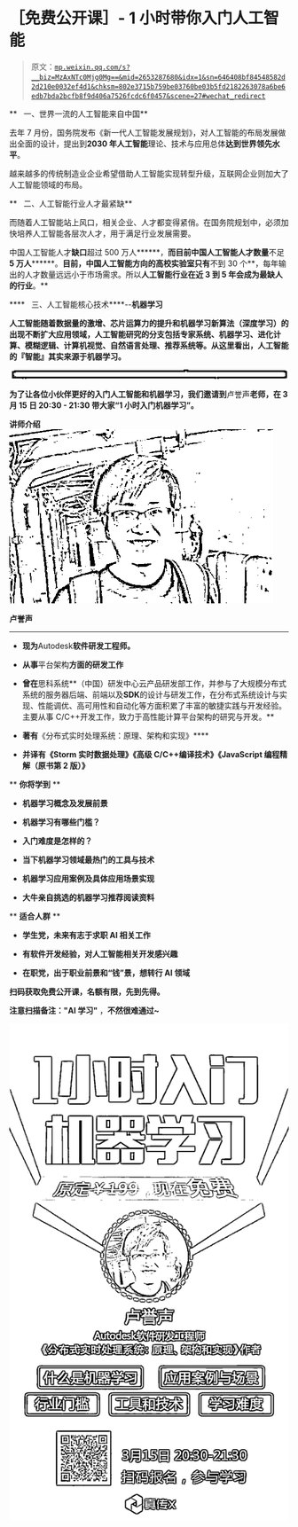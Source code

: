 # ［免费公开课］- 1 小时带你入门人工智能

> 原文：[`mp.weixin.qq.com/s?__biz=MzAxNTc0Mjg0Mg==&mid=2653287680&idx=1&sn=646408bf84548582d2d210e0032ef4d1&chksm=802e3715b759be03760be03b5fd2182263078a6be6edb7bda2bcfb8f9d406a7526fcdc6f0457&scene=27#wechat_redirect`](http://mp.weixin.qq.com/s?__biz=MzAxNTc0Mjg0Mg==&mid=2653287680&idx=1&sn=646408bf84548582d2d210e0032ef4d1&chksm=802e3715b759be03760be03b5fd2182263078a6be6edb7bda2bcfb8f9d406a7526fcdc6f0457&scene=27#wechat_redirect)

**   一、世界一流的人工智能来自中国**

去年 7 月份，国务院发布《新一代人工智能发展规划》，对人工智能的布局发展做出全面的设计，提出到**2030 年人工智能**理论、技术与应用总体**达到世界领先水平**。

越来越多的传统制造业企业希望借助人工智能实现转型升级，互联网企业则加大了人工智能领域的布局。

**   二、人工智能行业人才最紧缺**

而随着人工智能站上风口，相关企业、人才都变得紧俏。在国务院规划中，必须加快培养人工智能各层次人才，用于满足行业发展需要。

中国人工智能人才**缺口**超过 500 万人******，**而目前中国人工智能人才数量**不足**5 万人********。**目前，中国人工智能方向的高校实验室只有**不到 30 个**，每年输出的人才数量远远小于市场需求。所以**人工智能行业在近 3 到 5 年会成为最缺人的行业**。**

****   三、人工智能核心技术****--****机器学习**** 

**人工智能随着数据量的激增、芯片运算力的提升和机器学习新算法（深度学习）的出现不断扩大应用领域，人工智能研究的分支包括专家系统、机器学习、进化计算、模糊逻辑、计算机视觉、自然语言处理、推荐系统等。**从这里看出，人工智能的『智能』其实来源于机器学习。****

**![](img/b4d056480a543678707ae5e9d15e10c5.png)**

**为了让各位小伙伴更好的入门人工智能和机器学习，我们邀请到**卢誉声**老师，在 3 月 15 日 20:30 - 21:30 带大家“**1 小时入门机器学习**”。**

**讲****师****介****绍****![](img/d546761cd42e9e22672f5c349fd8b678.png "1803087616.jpeg")**

****卢誉声****

* * *

*   **现为**Autodesk**软件研发工程师。**

*   **从事**平台架构**方面的研发工作**

*   **曾在**思科系统**（中国）研发中心云产品研发部工作，并参与了大规模分布式系统的服务器后端、前端以及**SDK**的设计与研发工作，在分布式系统设计与实现、性能调优、高可用性和自动化等方面积累了丰富的敏捷实践与开发经验。主要从事 C/C++开发工作，致力于高性能计算平台架构的研究与开发。**

*   **著有**《分布式实时处理系统：原理、架构和实现》****

*   **并译有《Storm 实时数据处理》《高级 C/C++编译技术》《JavaScript 编程精解（原书第 2 版）》**

** **你将学到** **

*   **机器学习概念及发展前景**

*   **机器学习有哪些门槛？**

*   **入门难度是怎样的？**

*   **当下机器学习领域最热门的工具与技术**

*   **机器学习应用案例及具体应用场景实现**

*   **大牛亲自挑选的机器学习推荐阅读资料**

** **适合人群** **

*   **学生党，未来有志于求职 AI 相关工作**

*   **有软件开发经验，对人工智能相关开发感兴趣**

*   **在职党，出于职业前景和“钱”景，想转行 AI 领域**

****扫码获取免费公开课，名额有限，先到先得。****

****注意扫描备注："****AI 学习****"**** ，****不然很难通过~****

**![](img/4a239bd1182380c026391c68e274d39f.png)**
